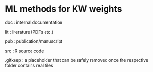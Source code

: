 # ML methods for KW weights

doc : internal documentation

lit : literature (PDFs etc.)

pub : publication/manuscript

src : R source code

.gitkeep : a placeholder that can be safely removed once the respective folder contains real files

